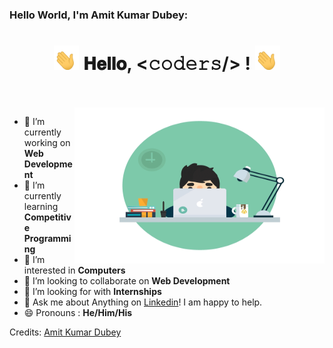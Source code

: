 ### Hello World, I'm Amit Kumar Dubey:

<h1 align="center">
  <a target="_blank">
    <img src="https://github.com/nakulsingh13/nakulsingh13/blob/main/waving-hand-joypixels.gif" width="40px" style="max-width:100%;">
  </a>
  𝐇𝐞𝐥𝐥𝐨, &lt;𝚌𝚘𝚍𝚎𝚛𝚜/&gt; !
  <a target="_blank">
    <img src="https://github.com/nakulsingh13/nakulsingh13/blob/main/waving-hand-joypixels.gif" width="40px" />
  </a>
</h1>

<br/>
<br/>
<a target="_blank">
  <img align="right" height="250" width="400" alt="GIF" src="https://github.com/Amit-Kr-Dubey/Amit-kr-Dubey/blob/main/coding.gif">
</a>

- 🔭 I’m currently working on **Web Development**
- 🌱 I’m currently learning **Competitive Programming**
- 👀 I’m interested in **Computers**
- 👯 I’m looking to collaborate on **Web Development**
- 🤔 I’m looking for with **Internships**
- 💬 Ask me about Anything on [Linkedin](https://www.linkedin.com/in/amit-kumar-dubey/)! I am happy to help.
- 😄 Pronouns : **He/Him/His**

Credits: [Amit Kumar Dubey](https://github.com/Amit-Kr-Dubey)
